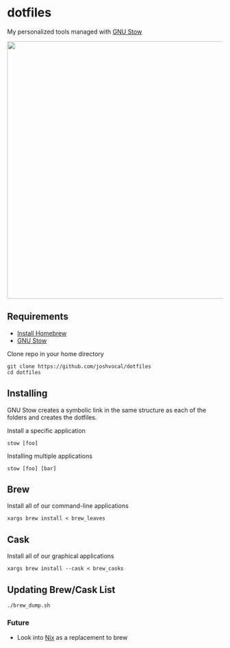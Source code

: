 # dotfiles

My personalized tools managed with [GNU Stow](https://www.gnu.org/software/stow/)

<div align="center">
  <img src="https://github.com/joshvocal/dotfiles/blob/main/preview.png" width=600>
</div>

## Requirements

* [Install Homebrew](https://brew.sh)
* [GNU Stow](https://www.gnu.org/software/stow/)


Clone repo in your home directory

```
git clone https://github.com/joshvocal/dotfiles
cd dotfiles
```

## Installing

GNU Stow creates a symbolic link in the same structure as each of the folders and creates the dotfiles.

Install a specific application

```
stow [foo]
```

Installing multiple applications

```
stow [foo] [bar]
```

## Brew
Install all of our command-line applications

```
xargs brew install < brew_leaves
```

## Cask

Install all of our graphical applications

```
xargs brew install --cask < brew_casks
```

## Updating Brew/Cask List

```
./brew_dump.sh
```

### Future

* Look into [Nix](https://github.com/NixOS/nix) as a replacement to brew
